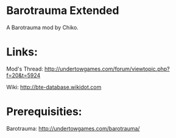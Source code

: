 # Barotrauma Extended
A Barotrauma mod by Chiko.

# Links:
Mod's Thread: http://undertowgames.com/forum/viewtopic.php?f=20&t=5924

Wiki: http://bte-database.wikidot.com

# Prerequisities:
Barotrauma: http://undertowgames.com/barotrauma/
